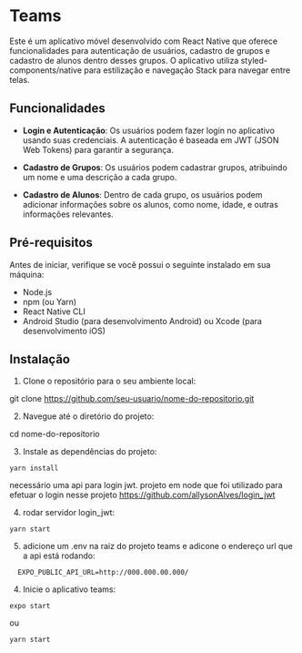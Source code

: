 # Teams

Este é um aplicativo móvel desenvolvido com React Native que oferece funcionalidades para autenticação de usuários, cadastro de grupos e cadastro de alunos dentro desses grupos. O aplicativo utiliza styled-components/native para estilização e navegação Stack para navegar entre telas.

## Funcionalidades

- **Login e Autenticação**: Os usuários podem fazer login no aplicativo usando suas credenciais. A autenticação é baseada em JWT (JSON Web Tokens) para garantir a segurança.
  
- **Cadastro de Grupos**: Os usuários podem cadastrar grupos, atribuindo um nome e uma descrição a cada grupo.

- **Cadastro de Alunos**: Dentro de cada grupo, os usuários podem adicionar informações sobre os alunos, como nome, idade, e outras informações relevantes.

## Pré-requisitos

Antes de iniciar, verifique se você possui o seguinte instalado em sua máquina:

- Node.js
- npm (ou Yarn)
- React Native CLI
- Android Studio (para desenvolvimento Android) ou Xcode (para desenvolvimento iOS)

## Instalação

1. Clone o repositório para o seu ambiente local:

git clone https://github.com/seu-usuario/nome-do-repositorio.git


2. Navegue até o diretório do projeto:

cd nome-do-repositorio


3. Instale as dependências do projeto:

```
yarn install
```
necessário uma api para login jwt.
projeto em node que foi utilizado para efetuar o login nesse projeto
https://github.com/allysonAlves/login_jwt

4. rodar servidor login_jwt:
```
yarn start
```

5. adicione um .env na raiz do projeto teams e adicone o endereço url que a api está rodando:
```
  EXPO_PUBLIC_API_URL=http://000.000.00.000/
```

4. Inicie o aplicativo teams:

```
expo start
```
ou
```
yarn start
```
